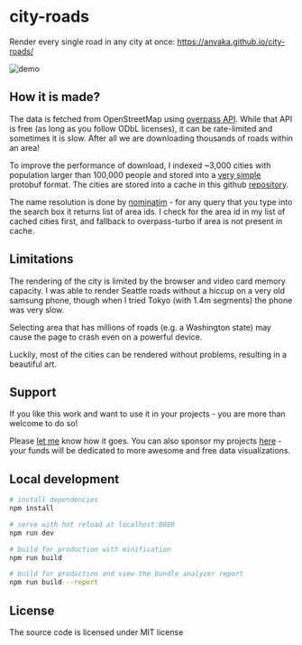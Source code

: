 # city-roads

Render every single road in any city at once: https://anvaka.github.io/city-roads/

![demo](https://i.imgur.com/6bFhX3e.png)

## How it is made?

The data is fetched from OpenStreetMap using [overpass API](http://overpass-turbo.eu/). While that API
is free (as long as you follow ODbL licenses), it can be rate-limited and sometimes it is slow. After all
we are downloading thousands of roads within an area!

To improve the performance of download, I indexed ~3,000 cities with population larger than 100,000 people and
stored into a [very simple](https://github.com/anvaka/index-large-cities/blob/master/proto/place.proto) protobuf format. The cities are stored into a cache in this github [repository](https://github.com/anvaka/index-large-cities).

The name resolution is done by [nominatim](https://nominatim.openstreetmap.org/) - for any query that you type
into the search box it returns list of area ids. I check for the area id in my list of cached cities first,
and fallback to overpass-turbo if area is not present in cache.

## Limitations

The rendering of the city is limited by the browser and video card memory capacity. I was able to render Seattle
roads without a hiccup on a very old samsung phone, though when I tried Tokyo (with 1.4m segments) the phone
was very slow.

Selecting area that has millions of roads (e.g. a Washington state) may cause the page to crash even on a
powerful device.

Luckily, most of the cities can be rendered without problems, resulting in a beautiful art.

## Support

If you like this work and want to use it in your projects - you are more than welcome to do so!

Please [let me](https://twitter.com/anvaka) know how it goes. You can also sponsor my projects [here](https://github.com/sponsors/anvaka) - your funds will be dedicated to more awesome and free data visualizations.

## Local development

``` bash
# install dependencies
npm install

# serve with hot reload at localhost:8080
npm run dev

# build for production with minification
npm run build

# build for production and view the bundle analyzer report
npm run build --report
```

## License

The source code is licensed under MIT license

